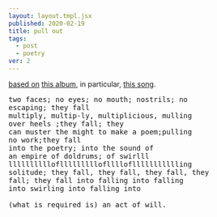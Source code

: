 ```yaml
---
layout: layout.tmpl.jsx
published: 2020-02-19
title: pull out
tags:
  - post
  - poetry
ver: 2
---
```


[based on](/public/endless-winter.png) [this album](https://www.youtube.com/watch?v=JHc407diipc&list=OLAK5uy_kk8FqYa42ki53eLjkM9J5lUDzf6XXLtUM&index=1), in particular, [this song](https://www.youtube.com/watch?v=qaLY7B4YH_Q&list=OLAK5uy_kk8FqYa42ki53eLjkM9J5lUDzf6XXLtUM&index=4).

<pre>
two faces; no eyes; no mouth; nostrils; no
escaping; they fall
multiply, multip-ly, multiplicious, mulling
over heels ;they fall; they
can muster the might to make a poem;pulling
no work;they fall
into the poetry; into the sound of
an empire of doldrums; of swirlll
lllllllllloflllllllllofllllofllllllllllling
solitude; they fall, they fall, they fall, they
fall; they fall into falling into falling
into swirling into falling into

(what is required is) an act of will.
</pre>
